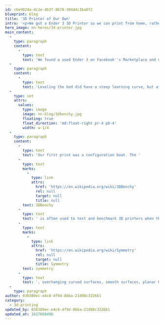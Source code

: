 ```yaml
---
id: c6e9024a-dc2e-4b3f-8678-304d4c1ba0f2
blueprint: blog
title: '3D Printer of Our Own'
intro: '<p>We got a Ender 3 3D Printer so we can print from home, rather than borrowing the one at Lewis.</p>'
hero_image: nn-heros/3d-printer.jpg
main_content:
  -
    type: paragraph
    content:
      -
        type: text
        text: 'We found a used Ender 3 on Facebook''s Marketplace and decided to take the plunge into 3D Printing! Jess and I had played with the 3D printer at Lewis, and we designed some things to help Jess around the lab. A used printer was nice to start off with because we didn''t have to do the initial setup, adjusting and configuration. We just needed to plug it in, level it and get printing!'
  -
    type: paragraph
    content:
      -
        type: text
        text: 'Leveling the bed did have a steep learning curve, but after a bunch of trial and error we got it working!'
  -
    type: set
    attrs:
      values:
        type: image
        image: nn-blog/3dbenchy.jpg
        floating: true
        float_direction: 'md:float-right pr-4 pb-4'
        width: w-1/4
  -
    type: paragraph
    content:
      -
        type: text
        text: 'Our first print was a configuration boat. The '
      -
        type: text
        marks:
          -
            type: link
            attrs:
              href: 'https://en.wikipedia.org/wiki/3DBenchy'
              rel: null
              target: null
              title: null
        text: 3DBenchy
      -
        type: text
        text: ' is often used to test and benchmark 3D printers when they are reviewed, as the model includes a number of difficult-to-print features including: '
      -
        type: text
        marks:
          -
            type: link
            attrs:
              href: 'https://en.wikipedia.org/wiki/Symmetry'
              rel: null
              target: null
              title: Symmetry
        text: symmetry
      -
        type: text
        text: ', overhanging curved surfaces, smooth surfaces, planar horizontal faces, large, small and slanted holes, low-slope-surfaces, first layer details and tiny surface details. Ours came off the bed close to the end of printing, but it was useful to know that we had got things working pretty well.'
  -
    type: paragraph
author: 036389ec-e4c8-4f9d-86ba-21d98c3226b1
category:
  - 3d-printing
updated_by: 036389ec-e4c8-4f9d-86ba-21d98c3226b1
updated_at: 1627666496
---
```

